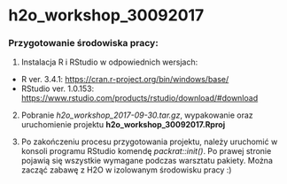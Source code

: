 # h2o_workshop_30092017


### Przygotowanie środowiska pracy: 

1. Instalacja R i RStudio w odpowiednich wersjach: 
  - R ver. 3.4.1:  https://cran.r-project.org/bin/windows/base/ 
  - RStudio ver. 1.0.153:  https://www.rstudio.com/products/rstudio/download/#download
2. Pobranie *h2o_workshop_2017-09-30.tar.gz*, wypakowanie oraz uruchomienie projektu **h2o_workshop_30092017.Rproj**

3. Po zakończeniu procesu przygotowania projektu, należy uruchomić w konsoli programu RStudio komendę *packrat::init()*. Po prawej stronie pojawią się wszystkie wymagane podczas warsztatu pakiety. Można zacząć zabawę z H2O w izolowanym środowisku pracy :) 
